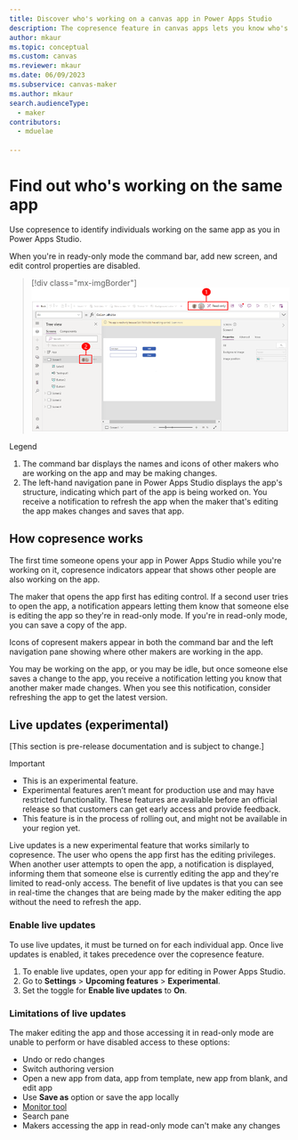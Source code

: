 ```yaml
---
title: Discover who's working on a canvas app in Power Apps Studio
description: The copresence feature in canvas apps lets you know who's working on the app.
author: mkaur
ms.topic: conceptual
ms.custom: canvas
ms.reviewer: mkaur
ms.date: 06/09/2023
ms.subservice: canvas-maker
ms.author: mkaur
search.audienceType: 
  - maker
contributors:
  - mduelae
  
---
```


# Find out who's working on the same app

Use copresence to identify individuals working on the same app as you in Power Apps Studio.

When you're in ready-only mode the command bar, add new screen, and edit control properties are disabled. 

> [!div class="mx-imgBorder"] 
> ![Copresence in Power Apps Studio.](media/copresence/canvas-copresence.png)

Legend

1. The command bar displays the names and icons of other makers who are working on the app and may be making changes. 
1. The left-hand navigation pane in Power Apps Studio displays the app's structure, indicating which part of the app is being worked on. You receive a notification to refresh the app when the maker that's editing the app makes changes and saves that app.

## How copresence works

The first time someone opens your app in Power Apps Studio while you're working on it, copresence indicators appear that shows other people are also working on the app. 

The maker that opens the app first has editing control. If a second user tries to open the app, a notification appears letting them know that someone else is editing the app so they're in read-only mode. If you're in read-only mode, you can save a copy of the app.

Icons of copresent makers appear in both the command bar and the left navigation pane showing where other makers are working in the app.

You may be working on the app, or you may be idle, but once someone else saves a change to the app, you receive a notification letting you know that another maker made changes. When you see this notification, consider refreshing the app to get the latest version.

## Live updates (experimental)

[This section is pre-release documentation and is subject to change.]

> [!IMPORTANT]
> - This is an experimental feature.
> - Experimental features aren’t meant for production use and may have restricted functionality. These features are available before an official release so that customers can get early access and provide feedback.
> - This feature is in the process of rolling out, and might not be available in your region yet.


Live updates is a new experimental feature that works similarly to copresence. The user who opens the app first has the editing privileges. When another user attempts to open the app, a notification is displayed, informing them that someone else is currently editing the app and they're limited to read-only access. The benefit of live updates is that you can see in real-time the changes that are being made by the maker editing the app without the need to refresh the app.

### Enable live updates

To use live updates, it must be turned on for each individual app. Once live updates is enabled, it takes precedence over the copresence feature.

1. To enable live updates, open your app for editing in Power Apps Studio.
2. Go to **Settings** > **Upcoming features** > **Experimental**.
3. Set the toggle for **Enable live updates** to **On**.


### Limitations of live updates

The maker editing the app and those accessing it in read-only mode are unable to perform or have disabled access to these options:

- Undo or redo changes
- Switch authoring version
- Open a new app from data, app from template, new app from blank, and edit app
- Use **Save as** option or save the app locally
- [Monitor tool](../monitor-overview.md)
- Search pane
- Makers accessing the app in read-only mode can't make any changes


